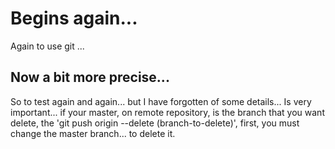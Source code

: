 # Begins again...

Again to use git ...

## Now a bit more precise...

So to test again and again... but I have forgotten of some details...
Is very important... if your master, on remote repository, is the branch that you want delete, the 'git push origin --delete (branch-to-delete)', first, you must change the master branch... to delete it.


